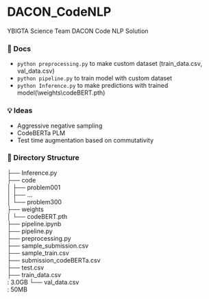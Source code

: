# DACON_CodeNLP
YBIGTA Science Team
DACON Code NLP Solution

### 📑 Docs
- `python preprocessing.py` to make custom dataset (train_data.csv, val_data.csv) <br/>
- `python pipeline.py` to train model with custom dataset <br/>
- `python Inference.py` to make predictions with trained model(\weights\codeBERT.pth) <br/>

### 💡 Ideas
- Aggressive negative sampling
- CodeBERTa PLM
- Test time augmentation based on commutativity

### 📁 Directory Structure

├── Inference.py <br/>
├── code <br/>
│         ├── problem001 <br/>
│         ├── ... <br/>
│         └── problem300 <br/>
├── weights <br/>
│         └── codeBERT.pth <br/>
├── pipeline.ipynb <br/>
├── pipeline.py <br/>
├── preprocessing.py <br/>
├── sample_submission.csv <br/>
├── sample_train.csv <br/>
├── submission_codeBERTa.csv <br/>
├── test.csv <br/>
├── train_data.csv <br/> : 3.0GB
└── val_data.csv <br/> : 50MB
